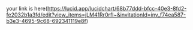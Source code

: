 your link is here(https://lucid.app/lucidchart/68b77ddd-bfcc-40e3-8fd2-fe2032b1a3fd/edit?view_items=jLM41Rr0rfl~&invitationId=inv_f74ea587-b3e3-4695-9c68-692341119e8f)
